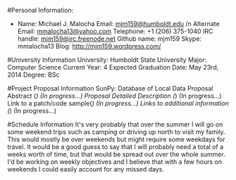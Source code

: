 #Personal Information:
* Name: Michael J. Malocha 
Email: mjm159@humboldt.edu /n
Alternate Email: mmalocha13@yahoo.com
Telephone: +1 (206) 375-1040
IRC handle: mjm159@irc.freenode.net
Github name: mjm159
Skype: mmalocha13
Blog: http://mjm159.wordpress.com/

#University Information
University: Humboldt State University
Major: Computer Science
Current Year: 4
Expected Graduation Date: May 23rd, 2014
Degree: BSc

#Project Proposal Information
SunPy: Database of Local Data
Proposal Abstract (*)
(In progress...)
Proposal Detailed Description (*)
(In progress...)
Link to a patch/code sample(*)
(In progress...)
Links to additional information (*)
(In progress...)

#Schedule Information
It's very probably that over the summer I will go on some weekend trips such as camping or driving up north to visit my family. This would mostly be over weekends but might require some weekdays for travel. It would be a good guess to say that I will probably need a total of a weeks worth of time, but that would be spread out over the whole summer. I'd be working on weekly objectives and I believe that with a few hours on weekends I could easily account for any missed days.